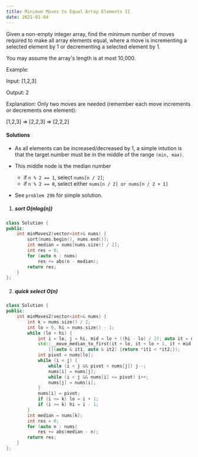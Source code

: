 ```yaml
---
title: Minimum Moves to Equal Array Elements II
date: 2021-01-04
---
```

Given a non-empty integer array, find the minimum number of moves required to make all array elements equal, where a move is incrementing a selected element by 1 or decrementing a selected element by 1.

You may assume the array's length is at most 10,000.

Example:

Input:
[1,2,3]

Output:
2

Explanation:
Only two moves are needed (remember each move increments or decrements one element):

[1,2,3]  =>  [2,2,3]  =>  [2,2,2]


#### Solutions

- As all elements can be increased/decreased by 1, a simple intution is that the target number must be in the middle of the range `(min, max)`.
- This middle node is the median number
    - if `n % 2 == 1`, select `nums[n / 2]`;
    - if `n % 2 == 0`, select either `nums[n / 2] or nums[n / 2 + 1]`

- See `problem 296` for simple solution.


1. ##### sort O(nlog(n))

```cpp
class Solution {
public:
    int minMoves2(vector<int>& nums) {
        sort(nums.begin(), nums.end());
        int median = nums[nums.size() / 2];
        int res = 0;
        for (auto n : nums)
            res += abs(n - median);
        return res;
    }
};
```

2. ##### quick select O(n)

```cpp
class Solution {
public:
    int minMoves2(vector<int>& nums) {
        int k = nums.size() / 2;
        int lo = 0, hi = nums.size() - 1;
        while (lo < hi) {
            int i = lo, j = hi, mid = lo + ((hi - lo) / 2); auto it = nums.begin();
            std::__move_median_to_first(it + lo, it + lo + 1, it + mid, it + hi, 
                [](auto & it1, auto & it2) {return *it1 < *it2;});
            int pivot = nums[lo];
            while (i < j) { 
                while (i < j && pivot < nums[j]) j--;
                nums[i] = nums[j];
                while (i < j && nums[i] <= pivot) i++;
                nums[j] = nums[i];
            }
            nums[i] = pivot;
            if (i <= k) lo = i + 1;
            if (i >= k) hi = i - 1;
        }
        int median = nums[k];
        int res = 0;
        for (auto n : nums)
            res += abs(median - n);
        return res;
    }
};
```
